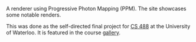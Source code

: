 A renderer using Progressive Photon Mapping (PPM). The site showcases some notable renders.

This was done as the self-directed final project for [CS 488](https://student.cs.uwaterloo.ca/~cs488/Spring2024/) at the University of Waterloo. It is featured in the course [gallery](https://student.cs.uwaterloo.ca/~cs488/gallery-A5-2023-2024.html).
